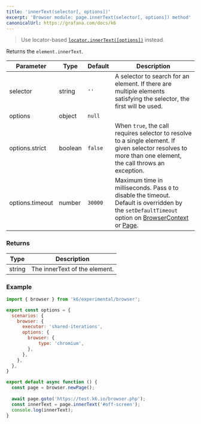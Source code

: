 ```yaml
---
title: 'innerText(selector[, options])'
excerpt: 'Browser module: page.innerText(selector[, options]) method'
canonicalUrl: https://grafana.com/docs/k6
---
```


<Blockquote mod="warning" title="">

Use locator-based [`locator.innerText([options])`](/javascript-api/k6-experimental/browser/locator/innertext/) instead.

</Blockquote>

Returns the `element.innerText`.

<TableWithNestedRows>

| Parameter       | Type   | Default | Description                                                                                                                                                                                                                           |
|-----------------|--------|---------|---------------------------------------------------------------------------------------------------------------------------------------------------------------------------------------------------------------------------------------|
| selector        | string  | `''`    |  A selector to search for an element. If there are multiple elements satisfying the selector, the first will be used.                                                                                                                 |
| options         | object | `null`  |                                                                                                                                                                                                                      |
| options.strict  | boolean| `false`  | When `true`, the call requires selector to resolve to a single element. If given selector resolves to more than one element, the call throws an exception.                                                                            |
| options.timeout | number | `30000` | Maximum time in milliseconds. Pass `0` to disable the timeout. Default is overridden by the `setDefaultTimeout` option on [BrowserContext](/javascript-api/k6-experimental/browser/browsercontext/) or [Page](/javascript-api/k6-experimental/browser/page/). |

</TableWithNestedRows>

### Returns

| Type   | Description                    |
|--------|--------------------------------|
| string | The innerText of the element. |

### Example

<CodeGroup labels={[]}>

```javascript
import { browser } from 'k6/experimental/browser';

export const options = {
  scenarios: {
    browser: {
      executor: 'shared-iterations',
      options: {
        browser: {
            type: 'chromium',
        },
      },
    },
  },
}

export default async function () {
  const page = browser.newPage();
  
  await page.goto('https://test.k6.io/browser.php');
  const innerText = page.innerText('#off-screen');
  console.log(innerText);
}
```

</CodeGroup>
